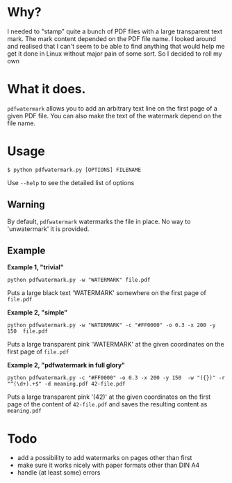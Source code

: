 # Why?
I needed to "stamp" quite a bunch of PDF files with a large transparent text mark.
The mark content depended on the PDF file name. 
I looked around and realised that I can't seem to be able to find anything that
would help me get it done in Linux without major pain of some sort. So I decided 
to roll my own

# What it does. 
`pdfwatermark` allows you to add an arbitrary text line on the first page of
a given PDF file. You can also make the text of the watermark depend on the file
name. 

# Usage

`$ python pdfwatermark.py [OPTIONS] FILENAME`

Use `--help` to see the detailed list of options

## Warning
By default, `pdfwatermark` watermarks the file in place. No way to 
'unwatermark' it is provided.

## Example

**Example 1, "trivial"**

`python pdfwatermark.py -w "WATERMARK" file.pdf`

Puts a large black text 'WATERMARK' somewhere on the first page of `file.pdf`

**Example 2, "simple"**

`python pdfwatermark.py -w "WATERMARK" -c "#FF0000" -o 0.3 -x 200 -y 150  file.pdf` 

Puts a large transparent pink 'WATERMARK' at the given coordinates 
on the first page of `file.pdf`


**Example 2, "pdfwatermark in full glory"**

`python pdfwatermark.py -c "#FF0000" -o 0.3 -x 200 -y 150  -w "({})" -r "^(\d+).+$" -d meaning.pdf 42-file.pdf`

Puts a large transparent pink '(42)' at the given coordinates 
on the first page of the content of `42-file.pdf` and saves the resulting content
as `meaning.pdf` 
 

# Todo
* add a possibility to add watermarks on pages other than first
* make sure it works nicely with paper formats other than DIN A4
* handle (at least some) errors

 
